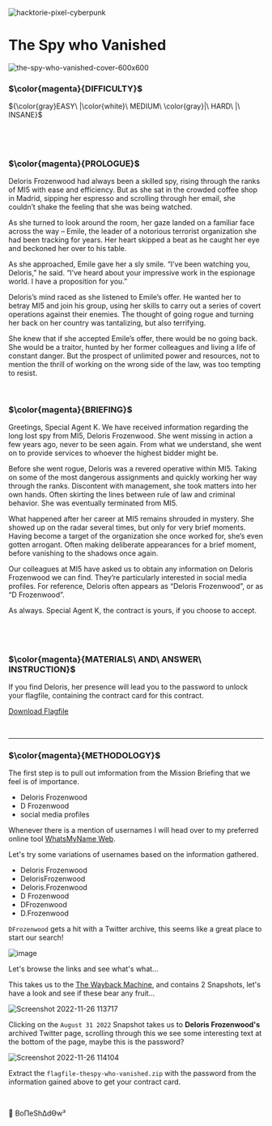 ![hacktorie-pixel-cyberpunk](https://user-images.githubusercontent.com/117080369/210135718-2b467f21-bc81-438c-b856-2ceb3f8b4375.png)

# The Spy who Vanished
![the-spy-who-vanished-cover-600x600](https://user-images.githubusercontent.com/117080369/204003381-3a18cb6a-86fb-41cd-a156-8671ce87c076.png)

### $\color{magenta}{DIFFICULTY}$
${\color{gray}EASY\ |\color{white}\ MEDIUM\ \color{gray}|\ HARD\ |\ INSANE}$

$~$
---

### $\color{magenta}{PROLOGUE}$
Deloris Frozenwood had always been a skilled spy, rising through the ranks of MI5 with ease and efficiency. But as she sat in the crowded coffee shop in Madrid, sipping her espresso and scrolling through her email, she couldn’t shake the feeling that she was being watched.

As she turned to look around the room, her gaze landed on a familiar face across the way – Emile, the leader of a notorious terrorist organization she had been tracking for years. Her heart skipped a beat as he caught her eye and beckoned her over to his table.

As she approached, Emile gave her a sly smile. “I’ve been watching you, Deloris,” he said. “I’ve heard about your impressive work in the espionage world. I have a proposition for you.”

Deloris’s mind raced as she listened to Emile’s offer. He wanted her to betray MI5 and join his group, using her skills to carry out a series of covert operations against their enemies. The thought of going rogue and turning her back on her country was tantalizing, but also terrifying.

She knew that if she accepted Emile’s offer, there would be no going back. She would be a traitor, hunted by her former colleagues and living a life of constant danger. But the prospect of unlimited power and resources, not to mention the thrill of working on the wrong side of the law, was too tempting to resist.

$~$

### $\color{magenta}{BRIEFING}$
Greetings, Special Agent K. We have received information regarding the long lost spy from MI5, Deloris Frozenwood. She went missing in action a few years ago, never to be seen again. From what we understand, she went on to provide services to whoever the highest bidder might be.

Before she went rogue, Deloris was a revered operative within MI5. Taking on some of the most dangerous assignments and quickly working her way through the ranks. Discontent with management, she took matters into her own hands. Often skirting the lines between rule of law and criminal behavior. She was eventually terminated from MI5.

What happened after her career at MI5 remains shrouded in mystery. She showed up on the radar several times, but only for very brief moments. Having become a target of the organization she once worked for, she’s even gotten arrogant. Often making deliberate appearances for a brief moment, before vanishing to the shadows once again.

Our colleagues at MI5 have asked us to obtain any information on Deloris Frozenwood we can find. They’re particularly interested in social media profiles. For reference, Deloris often appears as “Deloris Frozenwood”, or as “D Frozenwood”.

As always. Special Agent K, the contract is yours, if you choose to accept.

$~$
---

### $\color{magenta}{MATERIALS\ AND\ ANSWER\ INSTRUCTION}$
If you find Deloris, her presence will lead you to the password to unlock your flagfile, containing the contract card for this contract.

<a href="https://hacktoria.com/wp-content/contracts/flags/flagfile-thespy-who-vanished.zip">Download Flagfile</a>

$~$

---

### $\color{magenta}{METHODOLOGY}$
The first step is to pull out imformation from the Mission Briefing that we feel is of importance.
* Deloris Frozenwood
* D Frozenwood
* social media profiles

Whenever there is a mention of usernames I will head over to my preferred online tool <a href="https://whatsmyname.app/">WhatsMyName Web</a>.

Let's try some variations of usernames based on the information gathered.
* Deloris Frozenwood
* DelorisFrozenwood 
* Deloris.Frozenwood 
* D Frozenwood 
* DFrozenwood 
* D.Frozenwood 

`DFrozenwood` gets a hit with a Twitter archive, this seems like a great place to start our search!

![image](https://user-images.githubusercontent.com/117080369/204086516-3fc2143d-3c12-4add-8f48-fa6efdb0e828.png)

Let's browse the links and see what's what...

This takes us to the <a href="https://web.archive.org/">The Wayback Machine</a>, and contains 2 Snapshots, let's have a look and see if these bear any fruit...

![Screenshot 2022-11-26 113717](https://user-images.githubusercontent.com/117080369/204086809-c50cb5fa-c453-4948-a58a-97ce50e88161.png)

Clicking on the `August 31 2022` Snapshot takes us to **Deloris Frozenwood's** archived Twitter page, scrolling through this we see some interesting text at the bottom of the page, maybe this is the password?

![Screenshot 2022-11-26 114104](https://user-images.githubusercontent.com/117080369/204086908-8e875c77-0239-443b-a3d2-e13722630add.png)

Extract the `flagfile-thespy-who-vanished.zip` with the password from the information gained above to get your contract card.

$~$

📌 BoΠeShΔdϴw³
